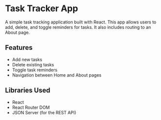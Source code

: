 # Task Tracker App

A simple task tracking application built with React. This app allows users to add, delete, and toggle reminders for tasks. It also includes routing to an About page.

## Features

- Add new tasks
- Delete existing tasks
- Toggle task reminders
- Navigation between Home and About pages

## Libraries Used

- React
- React Router DOM
- JSON Server (for the REST API)
